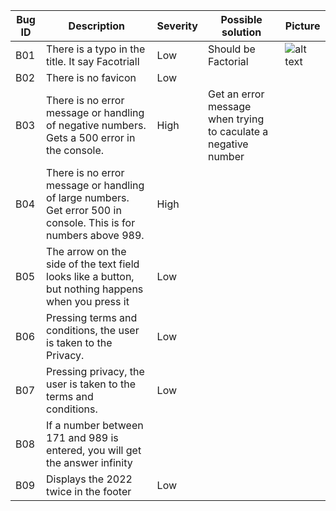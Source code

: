 
|  Bug ID | Description | Severity  | Possible solution| Picture  |
|---|---|---|---|---|
| B01  | There is a typo in the title. It say Facotriall |  Low | Should be Factorial  |![alt text](https://github.com/siireen/qainterview/pictures/factoriall.png) |
| B02  | There is no favicon  |  Low |   |   |
| B03  | There is no error message  or handling of negative numbers. Gets a 500 error in the console.  | High |  Get an error message when trying to caculate a negative number |   |
| B04  | There is no error message or handling of large numbers. Get error 500 in console. This is for numbers above 989. | High  |   |   |
| B05  | The arrow on the side of the text field looks like a button, but nothing happens when you press it | Low  |   |   |
| B06  | Pressing terms and conditions, the user is taken to the Privacy. | Low  |   |   |
| B07  | Pressing privacy, the user is taken to the terms and conditions. | Low  |   |   |
| B08  | If a number between 171 and 989 is entered, you will get the answer infinity |   |   |   |
| B09  | Displays the 2022 twice in the footer | Low |   |   |
